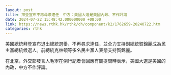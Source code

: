 ```yaml
---
layout: post
title: 拜登宣布不再尋求連任　中方：美國大選是美國內政、不作評論
date: 2024-07-22 15:48:42.000000000 +08:00
link: https://news.rthk.hk/rthk/ch/component/k2/1762659-20240722.htm
categories: rthk
---
```


美國總統拜登宣布退出總統選舉，不再尋求連任，並全力支持副總統賀錦麗成為民主黨總統候選人。前總統克林頓等多名民主黨人表態支持賀錦麗。

在北京，外交部發言人毛寧在例行記者會回應有關提問時表示，美國大選是美國的內政，中方不作評論。
